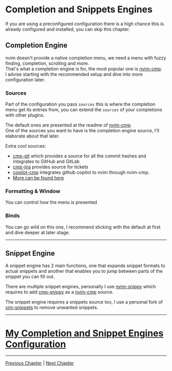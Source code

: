 # Completion and Snippets Engines
If you are using a preconfigured configuration there is a high chance this is already configured and installed, you can skip this chapter.

## Completion Engine
nvim doesn't provide a native completion menu, we need a menu with fuzzy finding, completion, scrolling and more. \
That's what a completion engine is for, the most popular one is [nvim-cmp](https://github.com/hrsh7th/nvim-cmp). \
I advise starting with the recommended setup and dive into more configuration later.

### Sources
Part of the configuration you pass `sources` this is where the completion menu get its entries from, you can extend the `sources` of your completions with other plugins.

The default ones are presented at the readme of [nvim-cmp](https://github.com/hrsh7th/nvim-cmp). \
One of the sources you want to have is the completion engine source, I'll elaborate about that later.

Extra cool sources:
* [cmp-git](https://github.com/petertriho/cmp-git) which provides a source for all the commit hashes and integrates to GitHub and GitLab
* [cmp-jira](https://gitlab.com/msvechla/cmp-jira) provides source for tickets
* [copilot-cmp](https://github.com/zbirenbaum/copilot-cmp) integrates github copilot to nvim through nvim-cmp.
* [More can be found here](https://github.com/hrsh7th/nvim-cmp/wiki/List-of-sources)

### Formatting & Window
You can control how the menu is presented

### Binds
You can go wild on this one, I recommend sticking with the default at first and dive deeper at later stage.

---

## Snippet Engine
A snippet engine has 2 main functions, one that expands snippet formats to actual snippets and another that enables you to jump between parts of the snippet you can fill out.

There are multiple snippet engines, personally I use [nvim-snippy](https://github.com/dcampos/nvim-snippy) which requires to add [cmp-snippy](https://github.com/dcampos/cmp-snippy) as a [nvim-cmp](https://github.com/hrsh7th/nvim-cmp) source.

The snippet engine requires a snippets source too, I use a personal fork of [vim-snippets](https://github.com/honza/vim-snippets) to remove unwanted snippets.

---

# [My Completion and Snippet Engines Configuration](https://github.com/ofirgall/dotfiles/blob/master/editors/nvim/lua/plugins/autocomplete.lua)

---

[Previous Chapter](./09-ui.md) | [Next Chapter](./12-git.md)
